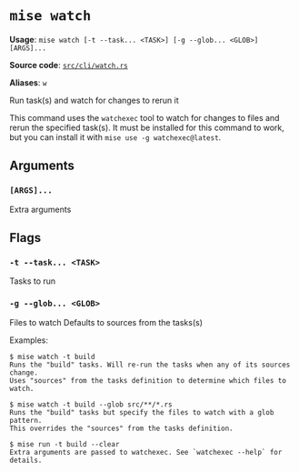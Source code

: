 # `mise watch`

**Usage**: `mise watch [-t --task... <TASK>] [-g --glob... <GLOB>] [ARGS]...`

**Source code**: [`src/cli/watch.rs`](https://github.com/jdx/mise/blob/main/src/cli/watch.rs)

**Aliases**: `w`

Run task(s) and watch for changes to rerun it

This command uses the `watchexec` tool to watch for changes to files and rerun the specified task(s).
It must be installed for this command to work, but you can install it with `mise use -g watchexec@latest`.

## Arguments

### `[ARGS]...`

Extra arguments

## Flags

### `-t --task... <TASK>`

Tasks to run

### `-g --glob... <GLOB>`

Files to watch
Defaults to sources from the tasks(s)

Examples:

    $ mise watch -t build
    Runs the "build" tasks. Will re-run the tasks when any of its sources change.
    Uses "sources" from the tasks definition to determine which files to watch.

    $ mise watch -t build --glob src/**/*.rs
    Runs the "build" tasks but specify the files to watch with a glob pattern.
    This overrides the "sources" from the tasks definition.

    $ mise run -t build --clear
    Extra arguments are passed to watchexec. See `watchexec --help` for details.
